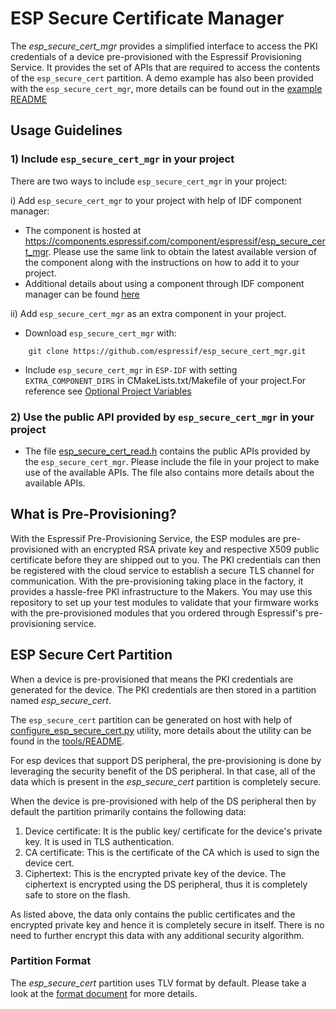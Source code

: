 # ESP Secure Certificate Manager

The *esp_secure_cert_mgr* provides a simplified interface to access the PKI credentials of a device pre-provisioned with the
Espressif Provisioning Service. It provides the set of APIs that are required to access the contents of
the `esp_secure_cert` partition.
A demo example has also been provided with the `esp_secure_cert_mgr`, more details can be found out
in the [example README](https://github.com/espressif/esp_secure_cert_mgr/blob/main/examples/esp_secure_cert_app/README.md)

## Usage Guidelines

### 1) Include `esp_secure_cert_mgr` in your project
There are two ways to include `esp_secure_cert_mgr` in your project:

i) Add `esp_secure_cert_mgr` to your project with help of IDF component manager:
* The component is hosted at https://components.espressif.com/component/espressif/esp_secure_cert_mgr. Please use the same link to obtain the latest available version of the component along with the instructions on how to add it to your project.
* Additional details about using a component through IDF component manager can be found [here](https://docs.espressif.com/projects/esp-idf/en/latest/esp32/api-guides/tools/idf-component-manager.html#using-with-a-project)

ii) Add `esp_secure_cert_mgr` as an extra component in your project.

* Download `esp_secure_cert_mgr` with:
```
    git clone https://github.com/espressif/esp_secure_cert_mgr.git
```
* Include  `esp_secure_cert_mgr` in `ESP-IDF` with setting `EXTRA_COMPONENT_DIRS` in CMakeLists.txt/Makefile of your project.For reference see [Optional Project Variables](https://docs.espressif.com/projects/esp-idf/en/latest/esp32/api-guides/build-system.html#optional-project-variables)

### 2) Use the public API provided by `esp_secure_cert_mgr` in your project
* The file [esp_secure_cert_read.h](https://github.com/espressif/esp_secure_cert_mgr/blob/main/include/esp_secure_cert_read.h) contains the public APIs provided by the `esp_secure_cert_mgr`. Please include the file in your project to make use of the available APIs. The file also contains more details about the available APIs.

## What is Pre-Provisioning?

With the Espressif Pre-Provisioning Service, the ESP modules are pre-provisioned with an encrypted RSA private key and respective X509 public certificate before they are shipped out to you. The PKI credentials can then be registered with the cloud service to establish a secure TLS channel for communication. With the pre-provisioning taking place in the factory, it provides a hassle-free PKI infrastructure to the Makers. You may use this repository to set up your test modules to validate that your firmware works with the pre-provisioned modules that you ordered through Espressif's pre-provisioning service.

## ESP Secure Cert Partition

When a device is pre-provisioned that means the PKI credentials are generated for the device. The PKI credentials are then stored in a partition named
*esp_secure_cert*.

The `esp_secure_cert` partition can be generated on host with help of [configure_esp_secure_cert.py](https://github.com/espressif/esp_secure_cert_mgr/blob/main/tools/configure_esp_secure_cert.py) utility, more details about the utility can be found in the [tools/README](https://github.com/espressif/esp_secure_cert_mgr/tree/main/tools#readme).

For esp devices that support DS peripheral, the pre-provisioning is done by leveraging the security benefit of the DS peripheral. In that case, all of the data which is present in the *esp_secure_cert* partition is completely secure.

When the device is pre-provisioned with help of the DS peripheral then by default the partition primarily contains the following data:
1) Device certificate: It is the public key/ certificate for the device's private key. It is used in TLS authentication.
2) CA certificate: This is the certificate of the CA which is used to sign the device cert.
3) Ciphertext: This is the encrypted private key of the device. The ciphertext is encrypted using the DS peripheral, thus it is completely safe to store on the flash.

As listed above, the data only contains the public certificates and the encrypted private key and hence it is completely secure in itself. There is no need to further encrypt this data with any additional security algorithm.

### Partition Format

The *esp_secure_cert* partition uses TLV format by default. Please take a look at the [format document](https://github.com/espressif/esp_secure_cert_mgr/tree/main/docs/format.md) for more details.
